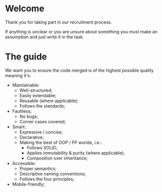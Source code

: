 # Welcome

Thank you for taking part in our recruitment process.

 If anything is unclear or you are unsure about something you must make an assumption and just write it in the task.

# The guide

We want you to ensure the code merged is of the highest possible quality meaning it's:

* Maintainable:
  * Well-structured;
  * Easily extendable;
  * Reusable (where applicable); 
  * Follows the standards;
* Faultless;
  * No bugs;
  * Corner cases covered;
* Smart:
  * Expressive / concise;
  * Declarative;
  * Making the best of OOP / FP worlds, i.e.:
    * Follows SOLID;
    * Applies immutability & purity (where applicable);
    * Composition over inheritance;
* Accessible:
  * Proper semantics;
  * Descriptive naming conventions;
  * Follows the four principles;
* Mobile-friendly;
